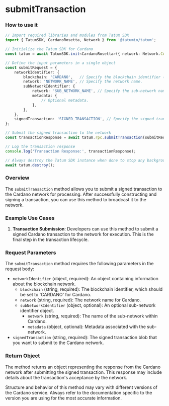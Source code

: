 # submitTransaction

### How to use it

```typescript
// Import required libraries and modules from Tatum SDK
import { TatumSDK, CardanoRosetta, Network } from '@tatumio/tatum';

// Initialize the Tatum SDK for Cardano
const tatum = await TatumSDK.init<CardanoRosetta>({ network: Network.CARDANO_ROSETTA });

// Define the input parameters in a single object
const submitRequest = {
    networkIdentifier: {
        blockchain: 'CARDANO',   // Specify the blockchain identifier ('CARDANO' for Cardano).
        network: 'NETWORK_NAME', // Specify the network name.
        subNetworkIdentifier: {
            network: 'SUB_NETWORK_NAME', // Specify the sub-network name (optional).
            metadata: {
                // Optional metadata.
            },
        },
    },
    signedTransaction: 'SIGNED_TRANSACTION', // Specify the signed transaction to submit.
};

// Submit the signed transaction to the network
const transactionResponse = await tatum.rpc.submitTransaction(submitRequest);

// Log the transaction response
console.log('Transaction Response:', transactionResponse);

// Always destroy the Tatum SDK instance when done to stop any background processes
await tatum.destroy();
```

### Overview

The `submitTransaction` method allows you to submit a signed transaction to the Cardano network for processing. After successfully constructing and signing a transaction, you can use this method to broadcast it to the network.

### Example Use Cases

1. **Transaction Submission**: Developers can use this method to submit a signed Cardano transaction to the network for execution. This is the final step in the transaction lifecycle.

### Request Parameters

The `submitTransaction` method requires the following parameters in the request body:

- `networkIdentifier` (object, required): An object containing information about the blockchain network.
  - `blockchain` (string, required): The blockchain identifier, which should be set to 'CARDANO' for Cardano.
  - `network` (string, required): The network name for Cardano.
  - `subNetworkIdentifier` (object, optional): An optional sub-network identifier object.
    - `network` (string, required): The name of the sub-network within Cardano.
    - `metadata` (object, optional): Metadata associated with the sub-network.
- `signedTransaction` (string, required): The signed transaction blob that you want to submit to the Cardano network.

### Return Object

The method returns an object representing the response from the Cardano network after submitting the signed transaction. This response may include details about the transaction's acceptance by the network.

Structure and behavior of this method may vary with different versions of the Cardano service. Always refer to the documentation specific to the version you are using for the most accurate information.